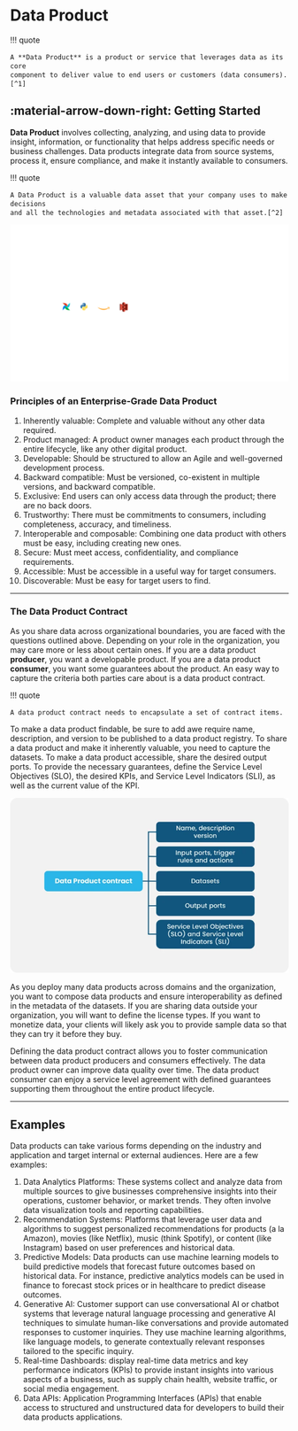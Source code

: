 # Data Product

!!! quote

    A **Data Product** is a product or service that leverages data as its core
    component to deliver value to end users or customers (data consumers).[^1]

## :material-arrow-down-right: Getting Started

**Data Product** involves collecting, analyzing, and using data to provide insight,
information, or functionality that helps address specific needs or business challenges.
Data products integrate data from source systems, process it, ensure compliance,
and make it instantly available to consumers.

!!! quote

    A Data Product is a valuable data asset that your company uses to make decisions
    and all the technologies and metadata associated with that asset.[^2]

![Data Product](./img/data-product.png)

### Principles of an Enterprise-Grade Data Product

1.  Inherently valuable: Complete and valuable without any other data required.
2.  Product managed: A product owner manages each product through the entire lifecycle,
    like any other digital product.
3.  Developable: Should be structured to allow an Agile and well-governed development
    process.
4.  Backward compatible: Must be versioned, co-existent in multiple versions,
    and backward compatible.
5.  Exclusive: End users can only access data through the product; there are no
    back doors.
6.  Trustworthy: There must be commitments to consumers, including completeness,
    accuracy, and timeliness.
7.  Interoperable and composable: Combining one data product with others must be
    easy, including creating new ones.
8.  Secure: Must meet access, confidentiality, and compliance requirements.
9.  Accessible: Must be accessible in a useful way for target consumers.
10. Discoverable: Must be easy for target users to find.

---

### The Data Product Contract

As you share data across organizational boundaries, you are faced with the questions
outlined above.
Depending on your role in the organization, you may care more or less about
certain ones. If you are a data product **producer**, you want a developable product.
If you are a data product **consumer**, you want some guarantees about the product.
An easy way to capture the criteria both parties care about is a data product contract.

!!! quote

    A data product contract needs to encapsulate a set of contract items.

To make a data product findable, be sure to add awe require name, description,
and version to be published to a data product registry.
To share a data product and make it inherently valuable, you need to capture
the datasets. To make a data product accessible, share the desired output ports.
To provide the necessary guarantees,  define the Service Level Objectives (SLO),
the desired KPIs, and Service Level Indicators (SLI), as well as the current value
of the KPI.

![Data Product Contract](./img/data-product-contract.png)

As you deploy many data products across domains and the organization, you want
to compose data products and ensure interoperability as defined in the metadata
of the datasets.
If you are sharing data outside your organization, you will want to define the
license types.
If you want to monetize data, your clients will likely ask you to provide sample
data so that they can try it before they buy.

Defining the data product contract allows you to foster communication between
data product producers and consumers effectively.
The data product owner can improve data quality over time.
The data product consumer can enjoy a service level agreement with defined guarantees
supporting them throughout the entire product lifecycle.

---

## Examples

Data products can take various forms depending on the industry and application
and target internal or external audiences. Here are a few examples:

1.  Data Analytics Platforms: These systems collect and analyze data from multiple sources to give businesses comprehensive insights into their operations, customer behavior, or market trends. They often involve data visualization tools and reporting capabilities.
2.  Recommendation Systems:  Platforms that leverage user data and algorithms to suggest personalized recommendations for products (a la Amazon), movies (like Netflix), music (think Spotify), or content (like Instagram) based on user preferences and historical data.
3.  Predictive Models: Data products can use machine learning models to build predictive models that forecast future outcomes based on historical data. For instance, predictive analytics models can be used in finance to forecast stock prices or in healthcare to predict disease outcomes.
4.  Generative AI: Customer support can use conversational AI or chatbot systems that leverage natural language processing and generative AI techniques to simulate human-like conversations and provide automated responses to customer inquiries. They use machine learning algorithms, like language models, to generate contextually relevant responses tailored to the specific inquiry.
5.  Real-time Dashboards: display real-time data metrics and key performance indicators (KPIs) to provide instant insights into various aspects of a business, such as supply chain health, website traffic, or social media engagement.
6.  Data APIs: Application Programming Interfaces (APIs) that enable access to structured and unstructured data for developers to build their data products applications.

[^1]: DataOps Live: [What is a Data Product?](https://www.dataops.live/what-are-data-products)
[^2]: [CNDI: What is a Data Product?](https://www.cndi.dev/post/what-is-a-data-product)
